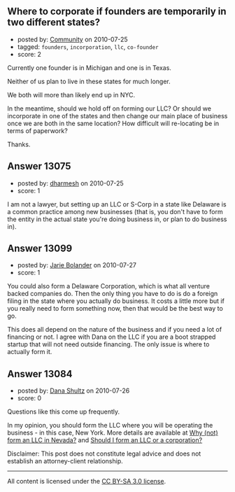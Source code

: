 ## Where to corporate if founders are temporarily in two different states?

- posted by: [Community](https://stackexchange.com/users/-1/-1-community) on 2010-07-25
- tagged: `founders`, `incorporation`, `llc`, `co-founder`
- score: 2

Currently one founder is in Michigan and one is in Texas. 

Neither of us plan to live in these states for much longer.

We both will more than likely end up in NYC. 

In the meantime, should we hold off on forming our LLC? Or should we incorporate in one of the states and then change our main place of business once we are both in the same location? How difficult will re-locating be in terms of paperwork?

Thanks.


## Answer 13075

- posted by: [dharmesh](https://stackexchange.com/users/-1/4-dharmesh) on 2010-07-25
- score: 1

I am not a lawyer, but setting up an LLC or S-Corp in a state like Delaware is a common practice among new businesses (that is, you don't have to form the entity in the actual state you're doing business in, or plan to do business in).  


## Answer 13099

- posted by: [Jarie Bolander](https://stackexchange.com/users/-1/585-jarie-bolander) on 2010-07-27
- score: 1

You could also form a Delaware Corporation, which is what all venture backed companies do. Then the only thing you have to do is do a foreign filing in the state where you actually do business. It costs a little more but if you really need to form something now, then that would be the best way to go.

This does all depend on the nature of the business and if you need a lot of financing or not. I agree with Dana on the LLC if you are a boot strapped startup that will not need outside financing. The only issue is where to actually form it.


## Answer 13084

- posted by: [Dana Shultz](https://stackexchange.com/users/-1/1841-dana-shultz) on 2010-07-26
- score: 0

<p>Questions like this come up frequently.</p>

<p>In my opinion, you should form the LLC where you will be operating the business - in this case, New York. More details are available at <a href="http://danashultz.com/blog/2009/10/01/why-not-form-an-llc-in-nevada/" rel="nofollow">Why (not) form an LLC in Nevada?</a> and <a href="http://danashultz.com/blog/2009/08/14/should-i-form-an-llc-or-a-corporation/" rel="nofollow">Should I form an LLC or a corporation?</a></p>

<p>Disclaimer: This post does not constitute legal advice and does not establish an attorney-client relationship.</p>




---

All content is licensed under the [CC BY-SA 3.0 license](https://creativecommons.org/licenses/by-sa/3.0/).
